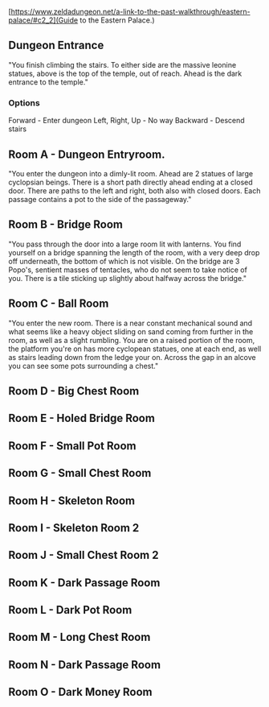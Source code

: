 [https://www.zeldadungeon.net/a-link-to-the-past-walkthrough/eastern-palace/#c2_2](Guide to the Eastern Palace.)

## Dungeon Entrance
"You finish climbing the stairs. To either side are the massive leonine statues, above is the top of the temple, out of reach. Ahead is the dark entrance to the temple."
### Options
Forward - Enter dungeon
Left, Right, Up - No way
Backward - Descend stairs
## Room A - Dungeon Entryroom.
"You enter the dungeon into a dimly-lit room. Ahead are 2 statues of large cyclopsian beings. There is a short path directly ahead ending at a closed door. There are paths to the left and right, both also with closed doors. Each passage contains a pot to the side of the passageway."
## Room B - Bridge Room
"You pass through the door into a large room lit with lanterns. You find yourself on a bridge spanning the length of the room, with a very deep drop off underneath, the bottom of which is not visible.
On the bridge are 3 Popo's, sentient masses of tentacles, who do not seem to take notice of you. There is a tile sticking up slightly about halfway across the bridge."
## Room C - Ball Room
"You enter the new room. There is a near constant mechanical sound and what seems like a heavy object sliding on sand coming from further in the room, as well as a slight rumbling.
You are on a raised portion of the room, the platform you're on has more cyclopean statues, one at each end, as well as stairs leading down from the ledge your on.
Across the gap in an alcove you can see some pots surrounding a chest."
## Room D - Big Chest Room
## Room E - Holed Bridge Room
## Room F - Small Pot Room
## Room G - Small Chest Room
## Room H - Skeleton Room
## Room I - Skeleton Room 2
## Room J - Small Chest Room 2
## Room K - Dark Passage Room
## Room L - Dark Pot Room
## Room M - Long Chest Room
## Room N - Dark Passage Room
## Room O - Dark Money Room